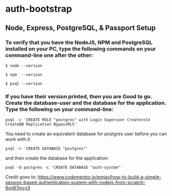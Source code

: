 # auth-bootstrap

## Node, Express, PostgreSQL, & Passport Setup

### To verify that you have the NodeJS, NPM and PostgreSQL installed on your PC, type the following commands on your command-line one after the other:

```
$ node --version

$ npm  --version

$ psql --version
```

### If you have their version printed, then you are Good to go. Create the database-user and the database for the application. Type the following on your command-line:

```
psql -c 'CREATE ROLE "postgres" with Login Superuser Createrole CreateDB Replication BypassRLS'
```

You need to create an equivalent database for postgres user before you can work with it.

```
psql -c 'CREATE DATABASE "postgres"'
```

and then create the database for the application:

```
psql -U postgres -c 'CREATE DATABASE "auth-system"'
```

Credit goes to: https://www.codementor.io/emjay/how-to-build-a-simple-session-based-authentication-system-with-nodejs-from-scratch-6vn67mcy3

